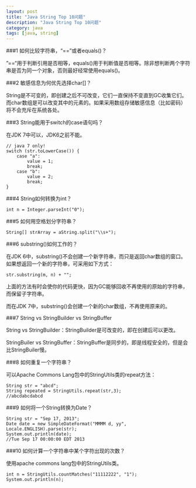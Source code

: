 ```yaml
---
layout: post
title: "Java String Top 10问题"
description: "Java String Top 10问题"
category: java
tags: [java, string]
---
```


###1 如何比较字符串，“==”或者equals()？

”==“用于判断引用是否相等，equals()用于判断值是否相等。除非想判断两个字符串是否为同一个对象，否则最好经常使用equals()。 

###2 敏感信息为何优先选择char[]？

String是不可变的，即创建之后不可改变，它们一直保持不变直到GC收集它们。而char数组是可以改变其中的元素的。如果采用数组存储敏感信息（比如密码）将不会充斥在系统各处。

###3 String能用于switch的case语句吗？

在JDK 7中可以，JDK6之前不能。

	// java 7 only!
	switch (str.toLowerCase()) {
		case "a":
			value = 1;
			break;
		case "b":
			value = 2;
			break;
	}

###4 String如何转换为int？

	int n = Integer.parseInt("0");

###5 如何用空格划分字符串？

	String[] strArray = aString.split("\\s+");

###6 substring()如何工作的？

在JDK 6中，substring()不会创建一个新字符串，而只是返回char数组的窗口。如果想返回一个新的字符串，可采用如下方式：

	str.substring(m, n) + "";

上面的方法有时会使你的代码更快，因为GC能够回收不再使用的原始的字符串，而保留子字符串。

而在JDK 7中，substring()会创建一个新的char数组，不再使用原来的。

###7 String vs StringBuilder vs StringBuffer

String vs StringBuilder：StringBuilder是可改变的，即在创建后可以更改。

StringBuiler vs StringBuffer：StringBuffer是同步的，即是线程安全的，但是会比StringBuiler慢。

###8 如何重复一个字符串？

可以Apache Commons Lang包中的StringUtils类的repeat方法：

	String str = "abcd";
	String repeated = StringUtils.repeat(str,3);
	//abcdabcdabcd

###9 如何将一个String转换为Date？

	String str = "Sep 17, 2013";
	Date date = new SimpleDateFormat("MMMM d, yy", Locale.ENGLISH).parse(str);
	System.out.println(date);
	//Tue Sep 17 00:00:00 EDT 2013

###10 如何计算一个字符串中某个字符出现的次数？

使用apache commons lang包中的StringUtils类。

	int n = StringUtils.countMatches("11112222", "1");
	System.out.println(n);